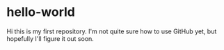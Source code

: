 # hello-world
Hi this is my first repository.
I'm not quite sure how to use GitHub yet, but hopefully I'll figure it out soon.

